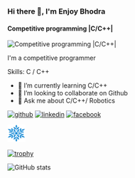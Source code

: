 ### Hi there 👋, I'm Enjoy Bhodra
#### Competitive programming |C/C++|
![Competitive programming |C/C++|](https://scontent.fird1-1.fna.fbcdn.net/v/t39.30808-6/308350670_1238162913703027_7184713405049547780_n.jpg?stp=dst-jpg_p720x720&_nc_cat=109&ccb=1-7&_nc_sid=e3f864&_nc_ohc=CDOYsUBKOl8AX8JFBsZ&tn=dWgoy3QrkjZNMsMA&_nc_ht=scontent.fird1-1.fna&oh=00_AT97A7EVbRS1ORM90RFvQqIQTkD904WcrSDNsyUvG3b-Vg&oe=6343093D )

I'm a competitive programmer

Skills: C / C++

- 🌱 I’m currently learning C/C++ 
- 👯 I’m looking to collaborate on Github 
- 💬 Ask me about  C/C++/ Robotics 


[<img src='https://cdn.jsdelivr.net/npm/simple-icons@3.0.1/icons/github.svg' alt='github' height='40'>](https://github.com/https://github.com/BhodraEnjoy)  [<img src='https://cdn.jsdelivr.net/npm/simple-icons@3.0.1/icons/linkedin.svg' alt='linkedin' height='40'>](https://www.linkedin.com/in/https://www.linkedin.com/in/enjoy-bhodra-43b390227//)  [<img src='https://cdn.jsdelivr.net/npm/simple-icons@3.0.1/icons/facebook.svg' alt='facebook' height='40'>](https://www.facebook.com/https://www.facebook.com/profile.php?id=100025279903726)  

<a href='https://archiveprogram.github.com/'><img src='https://raw.githubusercontent.com/acervenky/animated-github-badges/master/assets/acbadge.gif' width='40' height='40'></a> 

[![trophy](https://github-profile-trophy.vercel.app/?username=https://github.com/BhodraEnjoy)](https://github.com/ryo-ma/github-profile-trophy)

![GitHub stats](https://github-readme-stats.vercel.app/api?username=https://github.com/BhodraEnjoy&show_icons=true)  




